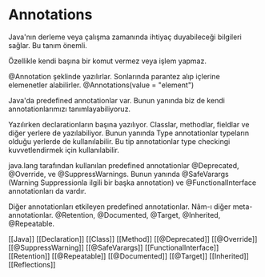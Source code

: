 # Annotations

Java'nın derleme veya çalışma zamanında ihtiyaç duyabileceği bilgileri sağlar. Bu tanım önemli.

Özellikle kendi başına bir komut vermez veya işlem yapmaz.

@Annotation şeklinde yazılırlar. Sonlarında parantez alıp içlerine elemenetler alabilirler. @Annotations(value = "element")

Java'da predefined annotationlar var. Bunun yanında biz de kendi annotationlarımızı tanımlayabiliyoruz.

Yazılırken declarationların başına yazılıyor. Classlar, methodlar, fieldlar ve diğer yerlere de yazılabiliyor. Bunun yanında Type annotationlar typeların olduğu yerlerde de kullanılabilir. Bu tip annotationlar type checkingi kuvvetlendirmek için kullanılabilir.

java.lang tarafından kullanılan predefined annotationlar @Deprecated, @Override, ve @SuppressWarnings. Bunun yanında @SafeVarargs (Warning Suppressionla ilgili bir başka annotation) ve @FunctionalInterface annotationları da vardır.

Diğer annotationları etkileyen predefined annotationlar. Nâm-ı diğer meta-annotationlar. @Retention, @Documented, @Target, @Inherited, @Repeatable.

[[Java]]
[[Declaration]]
[[Class]]
[[Method]]
[[@Deprecated]]
[[@Override]]
[[@SuppressWarning]]
[[@SafeVarargs]]
[[FunctionalInterface]]
[[Retention]]
[[@Repeatable]]
[[@Documented]]
[[@Target]]
[[Inherited]]
[[Reflections]]